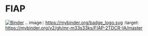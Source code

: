# FIAP
[![Binder](https://mybinder.org/badge_logo.svg)](https://mybinder.org/v2/gh/mr-m33s33ks/FIAP-2TDCR-IA/master)
.. image:: https://mybinder.org/badge_logo.svg
 :target: https://mybinder.org/v2/gh/mr-m33s33ks/FIAP-2TDCR-IA/master
